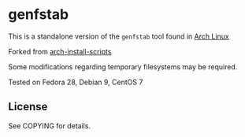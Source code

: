 # genfstab

This is a standalone version of the `genfstab` tool found in [Arch Linux](https://www.archlinux.org/) 

Forked from [arch-install-scripts](https://gitlab.archlinux.org/arch-install-scripts.git/)

Some modifications regarding temporary filesystems may be required.

Tested on Fedora 28, Debian 9, CentOS 7

## License

See COPYING for details.
